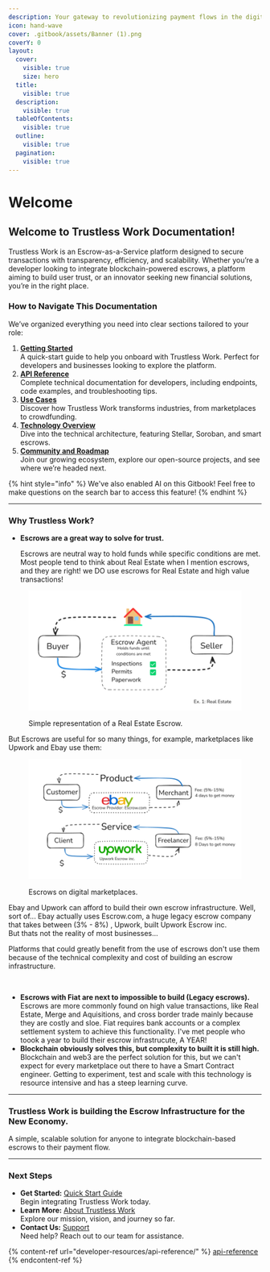 ```yaml
---
description: Your gateway to revolutionizing payment flows in the digital economy.
icon: hand-wave
cover: .gitbook/assets/Banner (1).png
coverY: 0
layout:
  cover:
    visible: true
    size: hero
  title:
    visible: true
  description:
    visible: true
  tableOfContents:
    visible: true
  outline:
    visible: true
  pagination:
    visible: true
---
```


# Welcome

## Welcome to Trustless Work Documentation!

Trustless Work is an Escrow-as-a-Service platform designed to secure transactions with transparency, efficiency, and scalability. Whether you’re a developer looking to integrate blockchain-powered escrows, a platform aiming to build user trust, or an innovator seeking new financial solutions, you’re in the right place.

### **How to Navigate This Documentation**

We’ve organized everything you need into clear sections tailored to your role:

1. [**Getting Started**](getting-started/)\
   A quick-start guide to help you onboard with Trustless Work. Perfect for developers and businesses looking to explore the platform.
2. [**API Reference**](developer-resources/api-reference/)\
   Complete technical documentation for developers, including endpoints, code examples, and troubleshooting tips.
3. [**Use Cases**](use-cases-unlocking-the-potential-of-smart-escrows/)\
   Discover how Trustless Work transforms industries, from marketplaces to crowdfunding.
4. [**Technology Overview**](technology-overview/)\
   Dive into the technical architecture, featuring Stellar, Soroban, and smart escrows.
5. [**Community and Roadmap**](broken-reference)\
   Join our growing ecosystem, explore our open-source projects, and see where we’re headed next.

{% hint style="info" %}
We've also enabled AI on this Gitbook! Feel free to make questions on the search bar to access this feature!
{% endhint %}

***

### **Why Trustless Work?**

*   **Escrows are a great way to solve for trust.**&#x20;

    Escrows are neutral way to hold funds while specific conditions are met. Most people tend to think about Real Estate when I mention escrows, and they are right! we DO use escrows for Real Estate and high value transactions!

<figure><img src=".gitbook/assets/image (2) (1) (1) (1) (1) (1) (1).png" alt=""><figcaption><p>Simple representation of a Real Estate Escrow.</p></figcaption></figure>

But Escrows are useful for so many things, for example, marketplaces like Upwork and Ebay use them:&#x20;

<figure><img src=".gitbook/assets/image (3) (1) (1) (1) (1) (1).png" alt=""><figcaption><p>Escrows on digital marketplaces. </p></figcaption></figure>

Ebay and Upwork can afford to build their own escrow infrastructure. Well, sort of... Ebay actually uses Escrow.com, a huge legacy escrow company that takes between (3% -  8%) , Upwork, built Upwork Escrow inc. \
But thats not the reality of most businesses...&#x20;

Platforms that could greatly benefit from the use of escrows don't use them because of the technical complexity and cost of building an escrow infrastructure.

<figure><img src=".gitbook/assets/image (4) (1) (1) (1).png" alt=""><figcaption></figcaption></figure>

* **Escrows with Fiat are next to impossible to build (Legacy escrows).**\
  Escrows are more commonly found on high value transactions, like Real Estate, Merge and Aquisitions, and cross border trade mainly because they are costly and sloe. Fiat requires bank accounts or a complex settlement system to achieve this functionality. I've met people who toook a year to build their escrow infrastrucute, A YEAR!
* **Blockchain obviously solves this, but complexity to built it is still high.**\
  Blockchain and web3 are the perfect solution for this, but we can't expect for every marketplace out there to have a Smart Contract engineer. Getting to experiment, test and scale with this technology is resource intensive and has a steep learning curve.

***

### Trustless Work is building the Escrow Infrastructure for the New Economy.&#x20;

A simple, scalable solution for anyone to integrate blockchain-based escrows to their payment flow.&#x20;

***

### **Next Steps**

* **Get Started:** [Quick Start Guide](getting-started/)\
  Begin integrating Trustless Work today.
* **Learn More:** [About Trustless Work](about-trustless-work/)\
  Explore our mission, vision, and journey so far.
* **Contact Us:** [Support](appendices/contact-and-support.md)\
  Need help? Reach out to our team for assistance.



{% content-ref url="developer-resources/api-reference/" %}
[api-reference](developer-resources/api-reference/)
{% endcontent-ref %}


